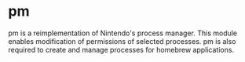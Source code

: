 # pm
pm is a reimplementation of Nintendo's process manager. This module enables modification of permissions of selected processes. pm is also required to create and manage processes for homebrew applications.
